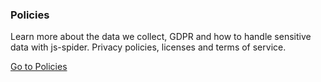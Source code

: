 ### Policies

Learn more about the data we collect, GDPR and how to handle sensitive data with js-spider.
Privacy policies, licenses and terms of service.

[Go to Policies](policies/)
